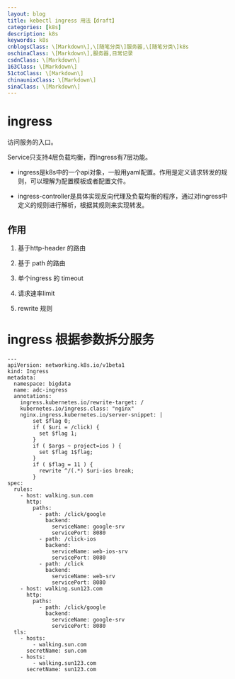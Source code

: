 ```yaml
---
layout: blog
title: kebectl ingress 用法【draft】
categories: [k8s]
description: k8s
keywords: k8s
cnblogsClass: \[Markdown\],\[随笔分类\]服务器,\[随笔分类\]k8s
oschinaClass: \[Markdown\],服务器,日常记录
csdnClass: \[Markdown\]
163Class: \[Markdown\]
51ctoClass: \[Markdown\]
chinaunixClass: \[Markdown\]
sinaClass: \[Markdown\]
---
```


# ingress
访问服务的入口。

Service只支持4层负载均衡，而Ingress有7层功能。

- ingress是k8s中的一个api对象，一般用yaml配置。作用是定义请求转发的规则，可以理解为配置模板或者配置文件。

- ingress-controller是具体实现反向代理及负载均衡的程序，通过对ingress中定义的规则进行解析，根据其规则来实现转发。

## 作用
1. 基于http-header 的路由

2. 基于 path 的路由

3. 单个ingress 的 timeout

4. 请求速率limit

5. rewrite 规则

# ingress 根据参数拆分服务
```
---
apiVersion: networking.k8s.io/v1beta1
kind: Ingress
metadata:
  namespace: bigdata
  name: adc-ingress
  annotations:
    ingress.kubernetes.io/rewrite-target: /
    kubernetes.io/ingress.class: "nginx"
    nginx.ingress.kubernetes.io/server-snippet: |
        set $flag 0;
        if ( $uri = /click) {
          set $flag 1;
        }
        if ( $args ~ project=ios ) {
          set $flag 1$flag;
        }
        if ( $flag = 11 ) {
          rewrite ^/(.*) $uri-ios break;
        }
spec:
  rules:
    - host: walking.sun.com
      http:
        paths:
          - path: /click/google
            backend:
              serviceName: google-srv
              servicePort: 8080
          - path: /click-ios
            backend:
              serviceName: web-ios-srv
              servicePort: 8080
          - path: /click
            backend:
              serviceName: web-srv
              servicePort: 8080
    - host: walking.sun123.com
      http:
        paths:
          - path: /click/google
            backend:
              serviceName: google-srv
              servicePort: 8080
  tls:
    - hosts:
        - walking.sun.com
      secretName: sun.com
    - hosts:
        - walking.sun123.com
      secretName: sun123.com
```